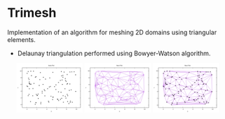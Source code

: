 # Trimesh

Implementation of an algorithm for meshing 2D domains using triangular elements.
- Delaunay triangulation performed using Bowyer-Watson algorithm.

<p align="center">
  <img src="img/nodes.png" alt="Nodes" width="30%" />
  <img src="img/mesh.png" alt="Mesh" width="30%" />
  <img src="img/mesh_nodes.png" alt="Mesh with Nodes" width="30%" />
</p>
